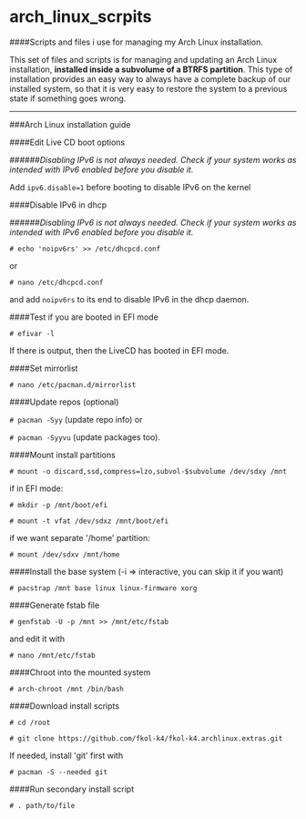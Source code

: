 arch_linux_scrpits
==================

####Scripts and files i use for managing my Arch Linux installation.

This set of files and scripts is for managing and updating an Arch Linux installation, **installed inside a subvolume of a BTRFS partition**.
This type of installation provides an easy way to always have a complete backup of our installed system, so that it is very easy to restore the system to a previous state if something goes wrong.

---

###Arch Linux installation guide

####Edit Live CD boot options

######*Disabling IPv6 is not always needed. Check if your system works as intended with IPv6 enabled before you disable it.*

Add `ipv6.disable=1` before booting
to disable IPv6 on the kernel

####Disable IPv6 in dhcp

######*Disabling IPv6 is not always needed. Check if your system works as intended with IPv6 enabled before you disable it.*

`# echo 'noipv6rs' >> /etc/dhcpcd.conf`

or

`# nano /etc/dhcpcd.conf`

and add `noipv6rs` to its end to disable IPv6 in the dhcp daemon.

####Test if you are booted in EFI mode

`# efivar -l`

If there is output, then the LiveCD has booted in EFI mode.

####Set mirrorlist

`# nano /etc/pacman.d/mirrorlist`

####Update repos (optional)

`# pacman -Syy` (update repo info) or

`# pacman -Syyvu` (update packages too).

####Mount install partitions

`# mount -o discard,ssd,compress=lzo,subvol-$subvolume /dev/sdxy /mnt`

if in EFI mode:

`# mkdir -p /mnt/boot/efi`

`# mount -t vfat /dev/sdxz /mnt/boot/efi`

if we want separate '/home' partition:

`# mount /dev/sdxv /mnt/home`

####Install the base system (-i => interactive, you can skip it if you want)

`# pacstrap /mnt base linux linux-firmware xorg`

####Generate fstab file

`# genfstab -U -p /mnt >> /mnt/etc/fstab`

and edit it with

`# nano /mnt/etc/fstab`

####Chroot into the mounted system

`# arch-chroot /mnt /bin/bash`

####Download install scripts

`# cd /root`

`# git clone https://github.com/fkol-k4/fkol-k4.archlinux.extras.git`

If needed, install 'git' first with

`# pacman -S --needed git`

####Run secondary install script

`# . path/to/file`
